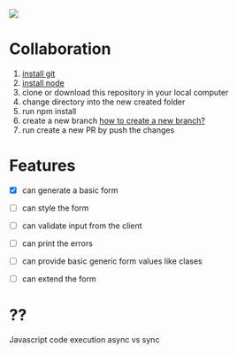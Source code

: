 <img src="https://github.com/gabojkz/node-html-form/blob/feature/typescript/logo.png">

# Collaboration

1. [install git](https://git-scm.com/downloads)
2. [install node](https://nodejs.org/en/)
3. clone or download this repository in your local computer
4. change directory into the new created folder
5. run npm install
6. create a new branch [how to create a new branch?](https://github.com/Kunena/Kunena-Forum/wiki/Create-a-new-branch-with-git-and-manage-branches)
7. run create a new PR by push the changes

# Features
  - [x] can generate a basic form
  - [ ] can style the form
  - [ ] can validate input from the client
  - [ ] can print the errors
  - [ ] can provide basic generic form values like clases
  - [ ] can extend the form


# ??
Javascript code execution async vs sync

